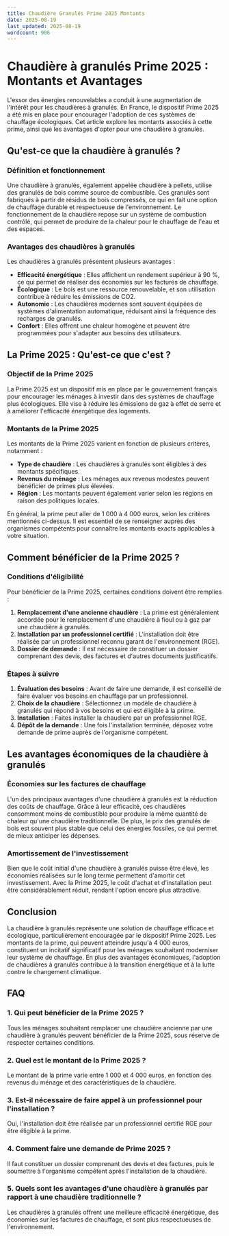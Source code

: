 ```yaml
---
title: Chaudière Granulés Prime 2025 Montants
date: 2025-08-19
last_updated: 2025-08-19
wordcount: 906
---
```


# Chaudière à granulés Prime 2025 : Montants et Avantages

L'essor des énergies renouvelables a conduit à une augmentation de l'intérêt pour les chaudières à granulés. En France, le dispositif Prime 2025 a été mis en place pour encourager l'adoption de ces systèmes de chauffage écologiques. Cet article explore les montants associés à cette prime, ainsi que les avantages d'opter pour une chaudière à granulés.

## Qu'est-ce que la chaudière à granulés ?

### Définition et fonctionnement

Une chaudière à granulés, également appelée chaudière à pellets, utilise des granulés de bois comme source de combustible. Ces granulés sont fabriqués à partir de résidus de bois compressés, ce qui en fait une option de chauffage durable et respectueuse de l'environnement. Le fonctionnement de la chaudière repose sur un système de combustion contrôlé, qui permet de produire de la chaleur pour le chauffage de l'eau et des espaces.

### Avantages des chaudières à granulés

Les chaudières à granulés présentent plusieurs avantages :

- **Efficacité énergétique** : Elles affichent un rendement supérieur à 90 %, ce qui permet de réaliser des économies sur les factures de chauffage.
- **Écologique** : Le bois est une ressource renouvelable, et son utilisation contribue à réduire les émissions de CO2.
- **Autonomie** : Les chaudières modernes sont souvent équipées de systèmes d'alimentation automatique, réduisant ainsi la fréquence des recharges de granulés.
- **Confort** : Elles offrent une chaleur homogène et peuvent être programmées pour s'adapter aux besoins des utilisateurs.

## La Prime 2025 : Qu'est-ce que c'est ?

### Objectif de la Prime 2025

La Prime 2025 est un dispositif mis en place par le gouvernement français pour encourager les ménages à investir dans des systèmes de chauffage plus écologiques. Elle vise à réduire les émissions de gaz à effet de serre et à améliorer l'efficacité énergétique des logements.

### Montants de la Prime 2025

Les montants de la Prime 2025 varient en fonction de plusieurs critères, notamment :

- **Type de chaudière** : Les chaudières à granulés sont éligibles à des montants spécifiques.
- **Revenus du ménage** : Les ménages aux revenus modestes peuvent bénéficier de primes plus élevées.
- **Région** : Les montants peuvent également varier selon les régions en raison des politiques locales.

En général, la prime peut aller de 1 000 à 4 000 euros, selon les critères mentionnés ci-dessus. Il est essentiel de se renseigner auprès des organismes compétents pour connaître les montants exacts applicables à votre situation.

## Comment bénéficier de la Prime 2025 ?

### Conditions d'éligibilité

Pour bénéficier de la Prime 2025, certaines conditions doivent être remplies :

1. **Remplacement d'une ancienne chaudière** : La prime est généralement accordée pour le remplacement d'une chaudière à fioul ou à gaz par une chaudière à granulés.
2. **Installation par un professionnel certifié** : L'installation doit être réalisée par un professionnel reconnu garant de l'environnement (RGE).
3. **Dossier de demande** : Il est nécessaire de constituer un dossier comprenant des devis, des factures et d'autres documents justificatifs.

### Étapes à suivre

1. **Évaluation des besoins** : Avant de faire une demande, il est conseillé de faire évaluer vos besoins en chauffage par un professionnel.
2. **Choix de la chaudière** : Sélectionnez un modèle de chaudière à granulés qui répond à vos besoins et qui est éligible à la prime.
3. **Installation** : Faites installer la chaudière par un professionnel RGE.
4. **Dépôt de la demande** : Une fois l'installation terminée, déposez votre demande de prime auprès de l'organisme compétent.

## Les avantages économiques de la chaudière à granulés

### Économies sur les factures de chauffage

L'un des principaux avantages d'une chaudière à granulés est la réduction des coûts de chauffage. Grâce à leur efficacité, ces chaudières consomment moins de combustible pour produire la même quantité de chaleur qu'une chaudière traditionnelle. De plus, le prix des granulés de bois est souvent plus stable que celui des énergies fossiles, ce qui permet de mieux anticiper les dépenses.

### Amortissement de l'investissement

Bien que le coût initial d'une chaudière à granulés puisse être élevé, les économies réalisées sur le long terme permettent d'amortir cet investissement. Avec la Prime 2025, le coût d'achat et d'installation peut être considérablement réduit, rendant l'option encore plus attractive.

## Conclusion

La chaudière à granulés représente une solution de chauffage efficace et écologique, particulièrement encouragée par le dispositif Prime 2025. Les montants de la prime, qui peuvent atteindre jusqu'à 4 000 euros, constituent un incitatif significatif pour les ménages souhaitant moderniser leur système de chauffage. En plus des avantages économiques, l'adoption de chaudières à granulés contribue à la transition énergétique et à la lutte contre le changement climatique.

## FAQ

### 1. Qui peut bénéficier de la Prime 2025 ?

Tous les ménages souhaitant remplacer une chaudière ancienne par une chaudière à granulés peuvent bénéficier de la Prime 2025, sous réserve de respecter certaines conditions.

### 2. Quel est le montant de la Prime 2025 ?

Le montant de la prime varie entre 1 000 et 4 000 euros, en fonction des revenus du ménage et des caractéristiques de la chaudière.

### 3. Est-il nécessaire de faire appel à un professionnel pour l'installation ?

Oui, l'installation doit être réalisée par un professionnel certifié RGE pour être éligible à la prime.

### 4. Comment faire une demande de Prime 2025 ?

Il faut constituer un dossier comprenant des devis et des factures, puis le soumettre à l'organisme compétent après l'installation de la chaudière.

### 5. Quels sont les avantages d'une chaudière à granulés par rapport à une chaudière traditionnelle ?

Les chaudières à granulés offrent une meilleure efficacité énergétique, des économies sur les factures de chauffage, et sont plus respectueuses de l'environnement.